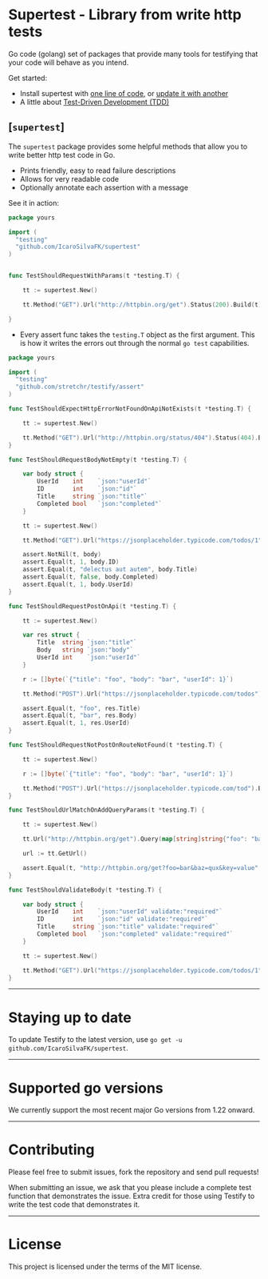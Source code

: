 # Supertest - Library from write http tests

Go code (golang) set of packages that provide many tools for testifying that your code will behave as you intend.

Get started:

- Install supertest with [one line of code](#installation), or [update it with another](#staying-up-to-date)
- A little about [Test-Driven Development (TDD)](https://en.wikipedia.org/wiki/Test-driven_development)

## [`supertest`]

The `supertest` package provides some helpful methods that allow you to write better http test code in Go.

- Prints friendly, easy to read failure descriptions
- Allows for very readable code
- Optionally annotate each assertion with a message

See it in action:

```go
package yours

import (
  "testing"
  "github.com/IcaroSilvaFK/supertest"
)


func TestShouldRequestWithParams(t *testing.T) {

	tt := supertest.New()

	tt.Method("GET").Url("http://httpbin.org/get").Status(200).Build(t)

}
```

- Every assert func takes the `testing.T` object as the first argument. This is how it writes the errors out through the normal `go test` capabilities.

```go
package yours

import (
  "testing"
  "github.com/stretchr/testify/assert"
)

func TestShouldExpectHttpErrorNotFoundOnApiNotExists(t *testing.T) {

	tt := supertest.New()

	tt.Method("GET").Url("http://httpbin.org/status/404").Status(404).Build(t)
}

func TestShouldRequestBodyNotEmpty(t *testing.T) {

	var body struct {
		UserId    int    `json:"userId"`
		ID        int    `json:"id"`
		Title     string `json:"title"`
		Completed bool   `json:"completed"`
	}

	tt := supertest.New()

	tt.Method("GET").Url("https://jsonplaceholder.typicode.com/todos/1").Json(&body).Status(200).Build(t)

	assert.NotNil(t, body)
	assert.Equal(t, 1, body.ID)
	assert.Equal(t, "delectus aut autem", body.Title)
	assert.Equal(t, false, body.Completed)
	assert.Equal(t, 1, body.UserId)
}

func TestShouldRequestPostOnApi(t *testing.T) {

	tt := supertest.New()

	var res struct {
		Title  string `json:"title"`
		Body   string `json:"body"`
		UserId int    `json:"userId"`
	}

	r := []byte(`{"title": "foo", "body": "bar", "userId": 1}`)

	tt.Method("POST").Url("https://jsonplaceholder.typicode.com/todos").Body(r).Json(&res).Status(201).Build(t)

	assert.Equal(t, "foo", res.Title)
	assert.Equal(t, "bar", res.Body)
	assert.Equal(t, 1, res.UserId)
}

func TestShouldRequestNotPostOnRouteNotFound(t *testing.T) {

	tt := supertest.New()

	r := []byte(`{"title": "foo", "body": "bar", "userId": 1}`)

	tt.Method("POST").Url("https://jsonplaceholder.typicode.com/tod").Body(r).Status(404).Build(t)
}

func TestShouldUrlMatchOnAddQueryParams(t *testing.T) {

	tt := supertest.New()

	tt.Url("http://httpbin.org/get").Query(map[string]string{"foo": "bar", "baz": "qux", "key": "value"})

	url := tt.GetUrl()

	assert.Equal(t, "http://httpbin.org/get?foo=bar&baz=qux&key=value", url)
}

func TestShouldValidateBody(t *testing.T) {

	var body struct {
		UserId    int    `json:"userId" validate:"required"`
		ID        int    `json:"id" validate:"required"`
		Title     string `json:"title" validate:"required"`
		Completed bool   `json:"completed" validate:"required"`
	}

	tt := supertest.New()

	tt.Method("GET").Url("https://jsonplaceholder.typicode.com/todos/1").Json(&body).Status(200).ValidateBody().Build(t)
}

```

---

# Staying up to date

To update Testify to the latest version, use `go get -u github.com/IcaroSilvaFK/supertest`.

---

# Supported go versions

We currently support the most recent major Go versions from 1.22 onward.

---

# Contributing

Please feel free to submit issues, fork the repository and send pull requests!

When submitting an issue, we ask that you please include a complete test function that demonstrates the issue. Extra credit for those using Testify to write the test code that demonstrates it.

---

# License

This project is licensed under the terms of the MIT license.
